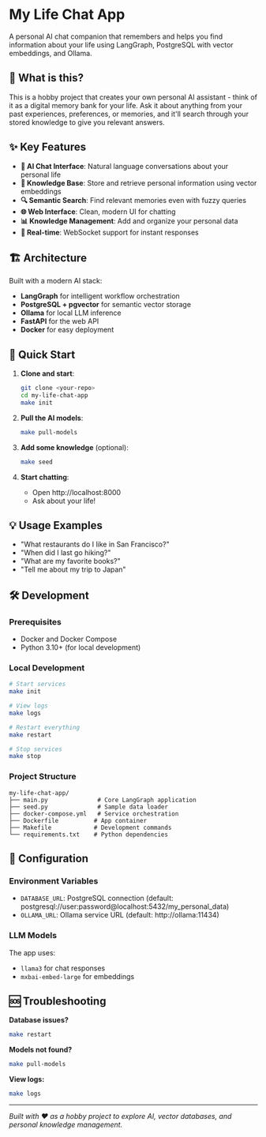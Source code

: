 # My Life Chat App

A personal AI chat companion that remembers and helps you find information about your life using LangGraph, PostgreSQL with vector embeddings, and Ollama.

## 🎯 What is this?

This is a hobby project that creates your own personal AI assistant - think of it as a digital memory bank for your life. Ask it about anything from your past experiences, preferences, or memories, and it'll search through your stored knowledge to give you relevant answers.

## ✨ Key Features

- **🤖 AI Chat Interface**: Natural language conversations about your personal life
- **🧠 Knowledge Base**: Store and retrieve personal information using vector embeddings
- **🔍 Semantic Search**: Find relevant memories even with fuzzy queries
- **🌐 Web Interface**: Clean, modern UI for chatting
- **📊 Knowledge Management**: Add and organize your personal data
- **🚀 Real-time**: WebSocket support for instant responses

## 🏗️ Architecture

Built with a modern AI stack:
- **LangGraph** for intelligent workflow orchestration
- **PostgreSQL + pgvector** for semantic vector storage
- **Ollama** for local LLM inference
- **FastAPI** for the web API
- **Docker** for easy deployment

## 🚀 Quick Start

1. **Clone and start**:
   ```bash
   git clone <your-repo>
   cd my-life-chat-app
   make init
   ```

2. **Pull the AI models**:
   ```bash
   make pull-models
   ```

3. **Add some knowledge** (optional):
   ```bash
   make seed
   ```

4. **Start chatting**:
   - Open http://localhost:8000
   - Ask about your life!

## 💡 Usage Examples

- "What restaurants do I like in San Francisco?"
- "When did I last go hiking?"
- "What are my favorite books?"
- "Tell me about my trip to Japan"

## 🛠️ Development

### Prerequisites
- Docker and Docker Compose
- Python 3.10+ (for local development)

### Local Development
```bash
# Start services
make init

# View logs
make logs

# Restart everything
make restart

# Stop services
make stop
```

### Project Structure
```
my-life-chat-app/
├── main.py              # Core LangGraph application
├── seed.py              # Sample data loader
├── docker-compose.yml   # Service orchestration
├── Dockerfile          # App container
├── Makefile            # Development commands
└── requirements.txt    # Python dependencies
```

## 🔧 Configuration

### Environment Variables
- `DATABASE_URL`: PostgreSQL connection (default: postgresql://user:password@localhost:5432/my_personal_data)
- `OLLAMA_URL`: Ollama service URL (default: http://ollama:11434)

### LLM Models
The app uses:
- `llama3` for chat responses
- `mxbai-embed-large` for embeddings

## 🆘 Troubleshooting

**Database issues?**
```bash
make restart
```

**Models not found?**
```bash
make pull-models
```

**View logs:**
```bash
make logs
```

---

*Built with ❤️ as a hobby project to explore AI, vector databases, and personal knowledge management.*
